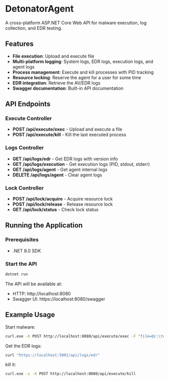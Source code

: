 # DetonatorAgent

A cross-platform ASP.NET Core Web API for malware execution, log collection, and EDR testing.

## Features

- **File execution**: Upload and execute file
- **Multi-platform logging**: System logs, EDR logs, execution logs, and agent logs
- **Process management**: Execute and kill processes with PID tracking
- **Resource locking**: Reserve the agent for a user for some time
- **EDR integration**: Retrieve the AV/EDR logs
- **Swagger documentation**: Built-in API documentation

## API Endpoints

### Execute Controller
- **POST /api/execute/exec** - Upload and execute a file
- **POST /api/execute/kill** - Kill the last executed process

### Logs Controller
- **GET /api/logs/edr** - Get EDR logs with version info
- **GET /api/logs/execution** - Get execution logs (PID, stdout, stderr)
- **GET /api/logs/agent** - Get agent internal logs
- **DELETE /api/logs/agent** - Clear agent logs

### Lock Controller
- **POST /api/lock/acquire** - Acquire resource lock
- **POST /api/lock/release** - Release resource lock  
- **GET /api/lock/status** - Check lock status

## Running the Application

### Prerequisites
- .NET 8.0 SDK

### Start the API
```powershell
dotnet run
```

The API will be available at:
- HTTP: http://localhost:8080
- Swagger UI: https://localhost:8080/swagger

## Example Usage

Start malware:
```bash
curl.exe -X POST http://localhost:8080/api/execute/exec -F "file=@c:\tools\psexec64.exe" -F "path=C:\temp\" -F "fileargs=--help"
```

Get the EDR logs:
```bash
curl "https://localhost:5001/api/logs/edr"
```

kill it:
```bash
curl.exe -s -X POST http://localhost:8080/api/execute/kill 
```
